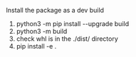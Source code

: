 Install the package as a dev build
1. python3 -m pip install --upgrade build
2. python3 -m build
3. check whl is in the ./dist/ directory
4. pip install -e .
